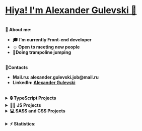 <h1><u>Hiya! I'm Alexander Gulevski 👋</u></h1>
<br/>
<b>🤵 About me:<b>
<ul dir='auto'>
<li>🎓 I’m currently Front-end developer</li>
<li>☺️ Open to meeting new people</li>
<li>🦘Doing trampoline jumping</li>
</ul>
<br/>
<b>📇Contacts<b>
<ul dir='auto'>
<li>Mail.ru: alexander.gulevski.job@mail.ru</li>
<li>LinkedIn: <a href='https://www.linkedin.com/feed/'>Alexander Gulevski</a></li>
</ul>
<br/>
<details>
<summary><b>🔒 TypeScript Projects<b></summary>
<ul dir='auto'>
<li><a href='https://github.com/Alexander-Gulevski/react-budget-app'>Budget App</a></li>
<li><a href='https://github.com/Alexander-Gulevski/react-tips-calculator'>Tips Calculator</a></li>
<li><a href='https://github.com/Alexander-Gulevski/react-country-list'>Country List</a></li>
</ul>
</details>

<details>
<summary><b>👨‍💻 JS Projects<b></summary>
<ul dir='auto'>
<li><a href='https://github.com/Alexander-Gulevski/Culc'>Calculator</a></li>
<li><a href='https://github.com/Alexander-Gulevski/Todo'>Todo</a></li>
<li><a href='https://github.com/Alexander-Gulevski/Form1'>Form</a></li>
</ul>
</details>

<details>
<summary><b>💻 SASS and CSS Projects<b></summary>
<ul dir='auto'>
<li><a href='https://github.com/Alexander-Gulevski/react-power-implicity'>Power</a></li>
<li><a href='https://github.com/Alexander-Gulevski/ACTIVEBOX'>ACTIVEBOX</a></li>
<li><a href='https://github.com/Alexander-Gulevski/AXITT'>AXITT</a></li>
<li><a href='https://github.com/Alexander-Gulevski/starter'>My first project</a></li>
</ul>
</details>

<br/>
<details>
<summary><b>⚡ Statistics:<b></summary>
<ul dir='auto'>
<li><a href=''> </a><img alt='GitHub Stats' src='https://github-readme-stats.vercel.app/api/top-langs/?username=Alexander-Gulevski&exclude_repo=starter,AXITT,Alexander-Gulevski.github.io&hide=HTML&layout=compact'></li>
<br />
<li><a href=''> </a><img alt='GitHub Counter users' src='https://komarev.com/ghpvc/?username=Alexander-Gulevski'></li>
</ul>
</details>
